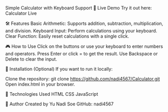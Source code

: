 Simple Calculator with Keyboard Support
🔗 Live Demo
Try it out here: Calculator Live

🛠 Features
Basic Arithmetic: Supports addition, subtraction, multiplication, and division.
Keyboard Input: Perform calculations using your keyboard.
Clear Function: Easily reset calculations with a single click.

🎮 How to Use
Click on the buttons or use your keyboard to enter numbers and operators.
Press Enter or click = to get the result.
Use Backspace or Delete to clear the input.

📂 Installation (Optional)
If you want to run it locally:

Clone the repository:
git clone https://github.com/nadi4567/Calculator.git
Open index.html in your browser.

📝 Technologies Used
HTML
CSS
JavaScript

📌 Author
Created by Yu Nadi Soe
GitHub: nadi4567



